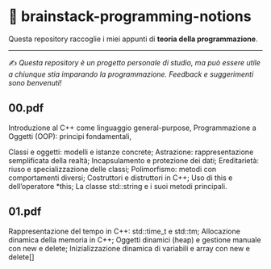 # 🧠 brainstack-programming-notions

Questa repository raccoglie i miei appunti di **teoria della programmazione**.  

---

✍️ *Questa repository è un progetto personale di studio, ma può essere utile a chiunque stia imparando la programmazione. Feedback e suggerimenti sono benvenuti!*  

## 00.pdf
Introduzione al C++ come linguaggio general-purpose, Programmazione a Oggetti (OOP): principi fondamentali, 

Classi e oggetti: modelli e istanze concrete; Astrazione: rappresentazione semplificata della realtà; Incapsulamento e protezione dei dati; 
Ereditarietà: riuso e specializzazione delle classi; Polimorfismo: metodi con comportamenti diversi; Costruttori e distruttori in C++; Uso di this e dell’operatore *this; La classe std::string e i suoi metodi principali.

## 01.pdf 
Rappresentazione del tempo in C++: std::time_t e std::tm; Allocazione dinamica della memoria in C++; Oggetti dinamici (heap) e gestione manuale con new e delete; Inizializzazione dinamica di variabili e array con new e delete[]
